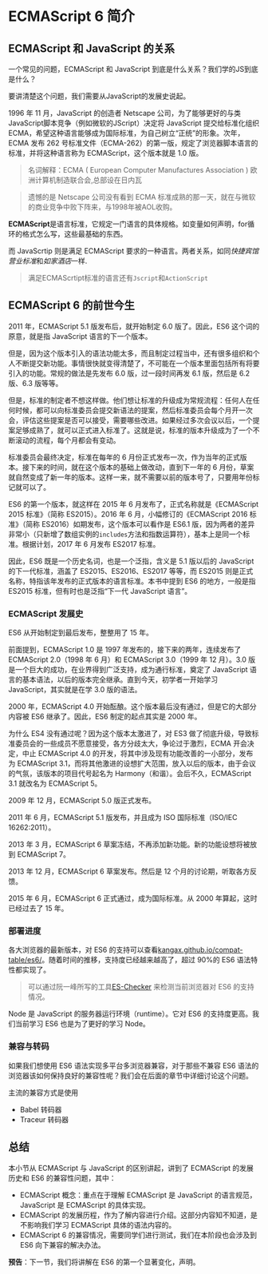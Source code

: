 # ECMAScript 6 简介

## ECMAScript 和 JavaScript 的关系

一个常见的问题，ECMAScript 和 JavaScript 到底是什么关系？我们学的JS到底是什么？

要讲清楚这个问题，我们需要从JavaScript的发展史说起。

1996 年 11 月，JavaScript 的创造者 Netscape 公司，为了能够更好的与类JavaScript脚本竞争（例如微软的JScript）决定将 JavaScript 提交给标准化组织 ECMA，希望这种语言能够成为国际标准，为自己树立“正统”的形象。次年，ECMA 发布 262 号标准文件（ECMA-262）的第一版，规定了浏览器脚本语言的标准，并将这种语言称为 ECMAScript，这个版本就是 1.0 版。

> 名词解释：ECMA ( European Computer Manufactures Association )  欧洲计算机制造联合会,总部设在日内瓦

>遗憾的是 Netscape 公司没有看到 ECMA 标准成熟的那一天，就在与微软的商业竞争中败下阵来，与1998年被AOL收购。

**ECMAScript**是语言标准，它规定一门语言的具体规格。如变量如何声明，for循环的格式怎么写，这些最基础的东西。

而 JavaScrtip 则是满足 ECMAScript 要求的一种语言。两者关系，如同*快捷宾馆营业标准*和*如家酒店*一样.

> 满足ECMAScrtipt标准的语言还有`Jscript`和`ActionScript`



## ECMAScript 6 的前世今生

2011 年，ECMAScript 5.1 版发布后，就开始制定 6.0 版了。因此，ES6 这个词的原意，就是指 JavaScript 语言的下一个版本。

但是，因为这个版本引入的语法功能太多，而且制定过程当中，还有很多组织和个人不断提交新功能。事情很快就变得清楚了，不可能在一个版本里面包括所有将要引入的功能。常规的做法是先发布 6.0 版，过一段时间再发 6.1 版，然后是 6.2 版、6.3 版等等。

但是，标准的制定者不想这样做。他们想让标准的升级成为常规流程：任何人在任何时候，都可以向标准委员会提交新语法的提案，然后标准委员会每个月开一次会，评估这些提案是否可以接受，需要哪些改进。如果经过多次会议以后，一个提案足够成熟了，就可以正式进入标准了。这就是说，标准的版本升级成为了一个不断滚动的流程，每个月都会有变动。

标准委员会最终决定，标准在每年的 6 月份正式发布一次，作为当年的正式版本。接下来的时间，就在这个版本的基础上做改动，直到下一年的 6 月份，草案就自然变成了新一年的版本。这样一来，就不需要以前的版本号了，只要用年份标记就可以了。

ES6 的第一个版本，就这样在 2015 年 6 月发布了，正式名称就是《ECMAScript 2015 标准》（简称 ES2015）。2016 年 6 月，小幅修订的《ECMAScript 2016 标准》（简称 ES2016）如期发布，这个版本可以看作是 ES6.1 版，因为两者的差异非常小（只新增了数组实例的`includes`方法和指数运算符），基本上是同一个标准。根据计划，2017 年 6 月发布 ES2017 标准。

因此，ES6 既是一个历史名词，也是一个泛指，含义是 5.1 版以后的 JavaScript 的下一代标准，涵盖了 ES2015、ES2016、ES2017 等等，而 ES2015 则是正式名称，特指该年发布的正式版本的语言标准。本书中提到 ES6 的地方，一般是指 ES2015 标准，但有时也是泛指“下一代 JavaScript 语言”。



### ECMAScript 发展史

ES6 从开始制定到最后发布，整整用了 15 年。

前面提到，ECMAScript 1.0 是 1997 年发布的，接下来的两年，连续发布了 ECMAScript 2.0（1998 年 6 月）和 ECMAScript 3.0（1999 年 12 月）。3.0 版是一个巨大的成功，在业界得到广泛支持，成为通行标准，奠定了 JavaScript 语言的基本语法，以后的版本完全继承。直到今天，初学者一开始学习 JavaScript，其实就是在学 3.0 版的语法。

2000 年，ECMAScript 4.0 开始酝酿。这个版本最后没有通过，但是它的大部分内容被 ES6 继承了。因此，ES6 制定的起点其实是 2000 年。

为什么 ES4 没有通过呢？因为这个版本太激进了，对 ES3 做了彻底升级，导致标准委员会的一些成员不愿意接受，各方分歧太大，争论过于激烈，ECMA 开会决定，中止 ECMAScript 4.0 的开发，将其中涉及现有功能改善的一小部分，发布为 ECMAScript 3.1，而将其他激进的设想扩大范围，放入以后的版本，由于会议的气氛，该版本的项目代号起名为 Harmony（和谐）。会后不久，ECMAScript 3.1 就改名为 ECMAScript 5。

2009 年 12 月，ECMAScript 5.0 版正式发布。

2011 年 6 月，ECMAScript 5.1 版发布，并且成为 ISO 国际标准（ISO/IEC 16262:2011）。

2013 年 3 月，ECMAScript 6 草案冻结，不再添加新功能。新的功能设想将被放到 ECMAScript 7。

2013 年 12 月，ECMAScript 6 草案发布。然后是 12 个月的讨论期，听取各方反馈。

2015 年 6 月，ECMAScript 6 正式通过，成为国际标准。从 2000 年算起，这时已经过去了 15 年。



### 部署进度

各大浏览器的最新版本，对 ES6 的支持可以查看[kangax.github.io/compat-table/es6/](https://kangax.github.io/compat-table/es6/)。随着时间的推移，支持度已经越来越高了，超过 90%的 ES6 语法特性都实现了。

> 可以通过阮一峰所写的工具[ES-Checker](https://github.com/ruanyf/es-checker) 来检测当前浏览器对 ES6 的支持情况。 

Node 是 JavaScript 的服务器运行环境（runtime）。它对 ES6 的支持度更高。我们当前学习 ES6 也是为了更好的学习 Node。



### 兼容与转码

如果我们想使用 ES6 语法实现多平台多浏览器兼容，对于那些不兼容 ES6 语法的浏览器该如何保持良好的兼容性呢？我们会在后面的章节中详细讨论这个问题。

主流的兼容方式是使用

+ Babel 转码器
+ Traceur 转码器



## 总结

本小节从 ECMAScript 与 JavaScript 的区别讲起，讲到了 ECMAScript 的发展历史和 ES6 的兼容性问题，其中：

- ECMAScript 概念：重点在于理解 ECMAScript 是 JavaScript 的语言规范，JavaScript 是 ECMAScript 的具体实现。
- ECMAScript 的发展历程，作为了解内容进行介绍。这部分内容知不知道，是不影响我们学习 ECMAScript 具体的语法内容的。
- ECMAScript 6 的兼容情况，需要同学们进行测试，我们在本阶段也会涉及到 ES6 向下兼容的解决办法。

**预告**：下一节，我们将讲解在 ES6 的第一个显著变化，声明。
